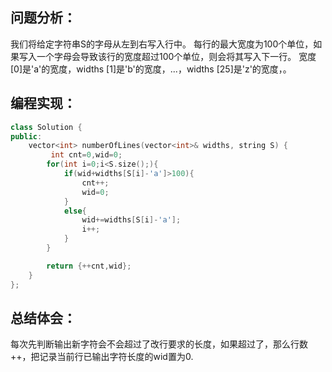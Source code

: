 ## 问题分析：
我们将给定字符串S的字母从左到右写入行中。 每行的最大宽度为100个单位，如果写入一个字母会导致该行的宽度超过100个单位，则会将其写入下一行。 宽度[0]是'a'的宽度，widths [1]是'b'的宽度，...，widths [25]是'z'的宽度，。
## 编程实现：
```c++
class Solution {
public:
    vector<int> numberOfLines(vector<int>& widths, string S) {
         int cnt=0,wid=0;                
        for(int i=0;i<S.size();){
            if(wid+widths[S[i]-'a']>100){  
                cnt++;
                wid=0;
            }
            else{
                wid+=widths[S[i]-'a'];  
                i++;
            }
        }

        return {++cnt,wid};             
    }
};
```
## 总结体会：
每次先判断输出新字符会不会超过了改行要求的长度，如果超过了，那么行数++，把记录当前行已输出字符长度的wid置为0.